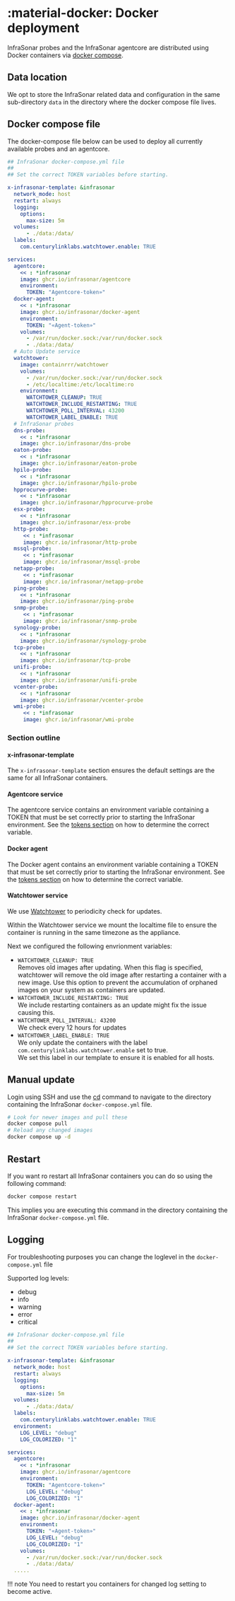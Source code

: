 # :material-docker: Docker deployment

InfraSonar probes and the InfraSonar agentcore are distributed using Docker containers via [docker compose](https://docs.docker.com/compose/).

## Data location

We opt to store the InfraSonar related data and configuration in the same sub-directory `data` in the directory where the docker compose file lives.

## Docker compose file

The docker-compose file below can be used to deploy all currently available probes and an agentcore. 

```yaml title="docker-compose.yml" hl_lines="21 26"
## InfraSonar docker-compose.yml file
##
## Set the correct TOKEN variables before starting.

x-infrasonar-template: &infrasonar
  network_mode: host
  restart: always
  logging:
    options:
      max-size: 5m
  volumes:
      - ./data:/data/
  labels:
    com.centurylinklabs.watchtower.enable: TRUE

services:
  agentcore:
    << : *infrasonar
    image: ghcr.io/infrasonar/agentcore
    environment:
      TOKEN: "Agentcore-token»"
  docker-agent:
    << : *infrasonar
    image: ghcr.io/infrasonar/docker-agent
    environment:
      TOKEN: "«Agent-token»"
    volumes:
      - /var/run/docker.sock:/var/run/docker.sock
      - ./data:/data/
  # Auto Update service
  watchtower:
    image: containrrr/watchtower
    volumes:
      - /var/run/docker.sock:/var/run/docker.sock
      - /etc/localtime:/etc/localtime:ro
    environment:
      WATCHTOWER_CLEANUP: TRUE
      WATCHTOWER_INCLUDE_RESTARTING: TRUE
      WATCHTOWER_POLL_INTERVAL: 43200
      WATCHTOWER_LABEL_ENABLE: TRUE
  # InfraSonar probes
  dns-probe:
    << : *infrasonar
    image: ghcr.io/infrasonar/dns-probe
  eaton-probe:
    << : *infrasonar
    image: ghcr.io/infrasonar/eaton-probe
  hpilo-probe:
    << : *infrasonar
    image: ghcr.io/infrasonar/hpilo-probe
  hpprocurve-probe:
    << : *infrasonar
    image: ghcr.io/infrasonar/hpprocurve-probe
  esx-probe:
    << : *infrasonar
    image: ghcr.io/infrasonar/esx-probe
  http-probe:
     << : *infrasonar
     image: ghcr.io/infrasonar/http-probe
  mssql-probe:
     << : *infrasonar
     image: ghcr.io/infrasonar/mssql-probe
  netapp-probe:
     << : *infrasonar
     image: ghcr.io/infrasonar/netapp-probe
  ping-probe:
    << : *infrasonar
    image: ghcr.io/infrasonar/ping-probe
  snmp-probe:
     << : *infrasonar
     image: ghcr.io/infrasonar/snmp-probe
  synology-probe:
    << : *infrasonar
    image: ghcr.io/infrasonar/synology-probe
  tcp-probe:
    << : *infrasonar
    image: ghcr.io/infrasonar/tcp-probe
  unifi-probe:
    << : *infrasonar
    image: ghcr.io/infrasonar/unifi-probe
  vcenter-probe:
    << : *infrasonar
    image: ghcr.io/infrasonar/vcenter-probe
  wmi-probe:
     << : *infrasonar
     image: ghcr.io/infrasonar/wmi-probe
```

### Section outline

#### x-infrasonar-template

The `x-infrasonar-template` section ensures the default settings are the same for all InfraSonar containers.

#### Agentcore service

The agentcore service contains an environment variable containing a TOKEN that must be set correctly prior to starting the InfraSonar environment.
See the [tokens section](../../../application/tokens.md) on how to determine the correct variable.


#### Docker agent

The Docker agent contains an environment variable containing a TOKEN that must be set correctly prior to starting the InfraSonar environment.
See the [tokens section](../../../application/tokens.md) on how to determine the correct variable.


#### Watchtower service

We use [Watchtower](https://containrrr.dev/watchtower/) to periodicity check for updates.

Within the Watchtower service we mount the localtime file to ensure the container is running in the same timezone as the appliance.

Next we configured the following envrionment variables:

* `WATCHTOWER_CLEANUP: TRUE`<br>
  Removes old images after updating. When this flag is specified, watchtower will remove the old image after restarting a container with a new image. Use this option to prevent the accumulation of orphaned images on your system as containers are updated.
* `WATCHTOWER_INCLUDE_RESTARTING: TRUE`<br>
  We include restarting containers as an update might fix the issue causing this.
* `WATCHTOWER_POLL_INTERVAL: 43200`<br>
  We check every 12 hours for updates
* `WATCHTOWER_LABEL_ENABLE: TRUE`<br>
  We only update the containers with the label `com.centurylinklabs.watchtower.enable` set to true.<br>
  We set this label in our template to ensure it is enabled for all hosts.


## Manual update

Login using SSH and use the [cd](https://en.wikipedia.org/wiki/Cd_(command)) command to navigate to the directory containing the InfraSonar `docker-compose.yml` file.


```bash
# Look for newer images and pull these
docker compose pull
# Reload any changed images
docker compose up -d
```

## Restart

If you want ro restart all InfraSonar containers you can do so using the following command:

```bash
docker compose restart
```

This implies you are executing this command in the directory containing the InfraSonar `docker-compose.yml` file.

## Logging

For troubleshooting purposes you can change the loglevel in the `docker-compose.yml` file

Supported log levels:

* debug
* info
* warning
* error
* critical


```yaml title="docker-compose.yml" hl_lines="16 17 25 26  32 33" linenums="1"
## InfraSonar docker-compose.yml file
##
## Set the correct TOKEN variables before starting.

x-infrasonar-template: &infrasonar
  network_mode: host
  restart: always
  logging:
    options:
      max-size: 5m
  volumes:
      - ./data:/data/
  labels:
    com.centurylinklabs.watchtower.enable: TRUE
  environment:
    LOG_LEVEL: "debug"
    LOG_COLORIZED: "1"

services:
  agentcore:
    << : *infrasonar
    image: ghcr.io/infrasonar/agentcore
    environment:
      TOKEN: "Agentcore-token»"
      LOG_LEVEL: "debug"
      LOG_COLORIZED: "1"
  docker-agent:
    << : *infrasonar
    image: ghcr.io/infrasonar/docker-agent
    environment:
      TOKEN: "«Agent-token»"
      LOG_LEVEL: "debug"
      LOG_COLORIZED: "1"
    volumes:
      - /var/run/docker.sock:/var/run/docker.sock
      - ./data:/data/
  .....
```

!!! note
    You need to restart you containers for changed log setting to become active.